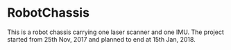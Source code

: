 # RobotChassis
This is a robot chassis carrying one laser scanner and one IMU. The project started from 25th Nov, 2017 and planned to end at 15th Jan, 2018.
